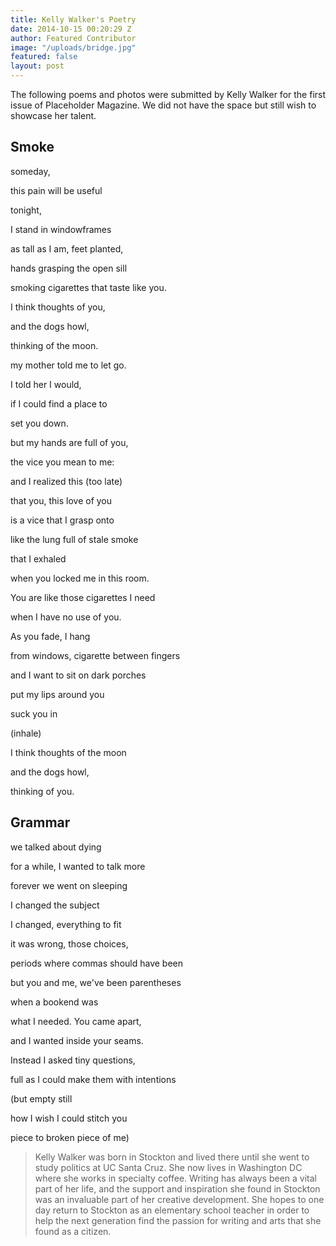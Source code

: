 ```yaml
---
title: Kelly Walker's Poetry
date: 2014-10-15 00:20:29 Z
author: Featured Contributor
image: "/uploads/bridge.jpg"
featured: false
layout: post
---
```


The following poems and photos were submitted by Kelly Walker for the first issue of Placeholder Magazine. We did not have the space but still wish to showcase her talent.

## Smoke

someday,

this pain will be useful

tonight,

I stand in windowframes

as tall as I am, feet planted,

hands grasping the open sill

smoking cigarettes that taste like you.

I think thoughts of you,

and the dogs howl,

thinking of the moon.

my mother told me to let go.

I told her I would,

if I could find a place to

set you down.

but my hands are full of you,

the vice you mean to me:

and I realized this (too late)

that you, this love of you

is a vice that I grasp onto

like the lung full of stale smoke

that I exhaled

when you locked me in this room.

You are like those cigarettes I need

when I have no use of you.

As you fade, I hang

from windows, cigarette between fingers

and I want to sit on dark porches

put my lips around you

suck you in

(inhale)

I think thoughts of the moon

and the dogs howl,

thinking of you.



## Grammar

we talked about dying

for a while, I wanted to talk more

forever we went on sleeping

I changed the subject

I changed, everything to fit

it was wrong, those choices,

periods where commas should have been

but you and me, we've been parentheses

when a bookend was

what I needed. You came apart,

and I wanted inside your seams.

Instead I asked tiny questions,

full as I could make them with intentions

(but empty still

how I wish I could stitch you

piece to broken piece of me)



> Kelly Walker was born in Stockton and lived there until she went to study politics at UC Santa Cruz. She now lives in Washington DC where she works in specialty coffee. Writing has always been a vital part of her life, and the support and inspiration she found in Stockton was an invaluable part of her creative development. She hopes to one day return to Stockton as an elementary school teacher in order to help the next generation find the passion for writing and arts that she found as a citizen.

